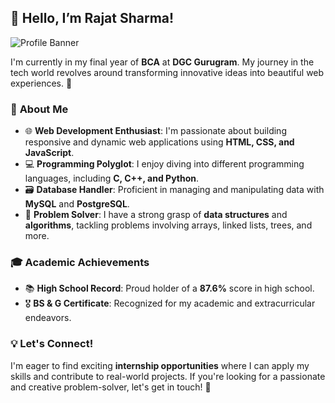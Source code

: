 ## 👋 Hello, I’m **Rajat Sharma**!

![Profile Banner](https://via.placeholder.com/800x200.png?text=Welcome+to+My+GitHub+Profile!+👋)

I'm currently in my final year of **BCA** at **DGC Gurugram**. My journey in the tech world revolves around transforming innovative ideas into beautiful web experiences. 🌟

### 🚀 **About Me**

- 🌐 **Web Development Enthusiast**: I'm passionate about building responsive and dynamic web applications using **HTML, CSS, and JavaScript**.
- 💻 **Programming Polyglot**: I enjoy diving into different programming languages, including **C, C++, and Python**.
- 🗃️ **Database Handler**: Proficient in managing and manipulating data with **MySQL** and **PostgreSQL**.
- 🧠 **Problem Solver**: I have a strong grasp of **data structures** and **algorithms**, tackling problems involving arrays, linked lists, trees, and more.

### 🎓 **Academic Achievements**

- 📚 **High School Record**: Proud holder of a **87.6%** score in high school.
- 🎖️ **BS & G Certificate**: Recognized for my academic and extracurricular endeavors.

### 💡 **Let's Connect!**

I'm eager to find exciting **internship opportunities** where I can apply my skills and contribute to real-world projects. If you're looking for a passionate and creative problem-solver, let's get in touch! 🌟
